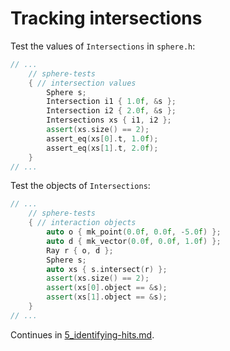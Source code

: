 # Tracking intersections

Test the values of `Intersections` in `sphere.h`:

```c++
// ...
	// sphere-tests
	{ // intersection values
		Sphere s;
		Intersection i1 { 1.0f, &s };
		Intersection i2 { 2.0f, &s };
		Intersections xs { i1, i2 };
		assert(xs.size() == 2);
		assert_eq(xs[0].t, 1.0f);
		assert_eq(xs[1].t, 2.0f);
	}
// ...
```

Test the objects of `Intersections`:

```c++
// ...
	// sphere-tests
	{ // interaction objects
		auto o { mk_point(0.0f, 0.0f, -5.0f) };
		auto d { mk_vector(0.0f, 0.0f, 1.0f) };
		Ray r { o, d };
		Sphere s;
		auto xs { s.intersect(r) };
		assert(xs.size() == 2);
		assert(xs[0].object == &s);
		assert(xs[1].object == &s);
	}
// ...
```

Continues in [5_identifying-hits.md](./5_identifying-hits.md).

